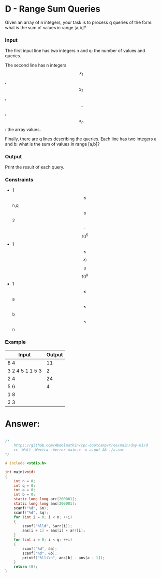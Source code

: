 # D - Range Sum Queries

Given an array of n integers, your task is to process q queries of the form: what is the sum of values in range [a,b]?

### Input

The first input line has two integers n and q: the number of values and queries.

The second line has n integers $$x_1$$, $$x_2$$, $$\dots$$, $$x_n$$: the array values.

Finally, there are q lines describing the queries. Each line has two integers a and b: what is the sum of values in range [a,b]?

### Output

Print the result of each query.

### Constraints

- 1 $$\le$$ n,q $$\le$$ 2 $$\cdot$$ $$10^5$$
- 1 $$\le$$ $$x_i$$ $$\le$$ $$10^9$$
- 1 $$\le$$ a $$\le$$ b $$\le$$ n

### Example

| Input            | Output         |
| ---------------- | -------------- |
| 8 4              | 11
| 3 2 4 5 1 1 5 3  | 2
| 2 4              | 24
| 5 6              | 4
| 1 8              |
| 3 3              |



# Answer:

```c

/*
	https://github.com/Abdelmathin/cpc-bootcamp/tree/main/day-01/d
	cc -Wall -Wextra -Werror main.c -o a.out && ./a.out
*/

# include <stdio.h>

int main(void)
{
	int n = 0;
	int q = 0;
	int a = 0;
	int b = 0;
	static long long arr[200001];
	static long long ans[200001];
	scanf("%d", &n);
	scanf("%d", &q);
	for (int i = 0; i < n; ++i)
	{
		scanf("%lld", &arr[i]);
		ans[i + 1] = ans[i] + arr[i];
	}
	for (int i = 0; i < q; ++i)
	{
		scanf("%d", &a);
		scanf("%d", &b);
		printf("%lli\n", ans[b] - ans[a - 1]);
	}
	return (0);
}
```
